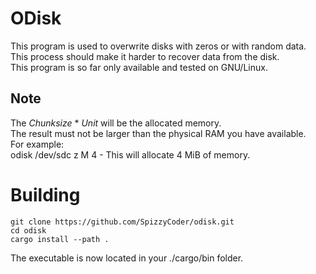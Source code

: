 # ODisk
This program is used to overwrite disks with zeros or with random data.  
This process should make it harder to recover data from the disk.  
This program is so far only available and tested on GNU/Linux.  

## Note  
The *Chunksize* * *Unit* will be the allocated memory.  
The result must not be larger than the physical RAM you have available.  
For example:  
odisk /dev/sdc z M 4 - This will allocate 4 MiB of memory.  

# Building
```
git clone https://github.com/SpizzyCoder/odisk.git
cd odisk
cargo install --path .
```
The executable is now located in your ./cargo/bin folder.
